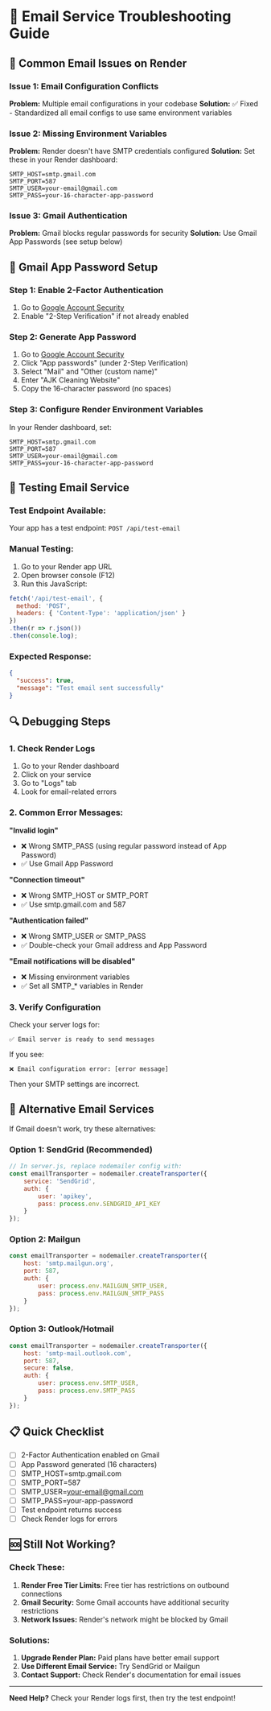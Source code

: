 # 📧 Email Service Troubleshooting Guide

## 🚨 **Common Email Issues on Render**

### **Issue 1: Email Configuration Conflicts**
**Problem:** Multiple email configurations in your codebase
**Solution:** ✅ Fixed - Standardized all email configs to use same environment variables

### **Issue 2: Missing Environment Variables**
**Problem:** Render doesn't have SMTP credentials configured
**Solution:** Set these in your Render dashboard:

```
SMTP_HOST=smtp.gmail.com
SMTP_PORT=587
SMTP_USER=your-email@gmail.com
SMTP_PASS=your-16-character-app-password
```

### **Issue 3: Gmail Authentication**
**Problem:** Gmail blocks regular passwords for security
**Solution:** Use Gmail App Passwords (see setup below)

## 🔧 **Gmail App Password Setup**

### **Step 1: Enable 2-Factor Authentication**
1. Go to [Google Account Security](https://myaccount.google.com/security)
2. Enable "2-Step Verification" if not already enabled

### **Step 2: Generate App Password**
1. Go to [Google Account Security](https://myaccount.google.com/security)
2. Click "App passwords" (under 2-Step Verification)
3. Select "Mail" and "Other (custom name)"
4. Enter "AJK Cleaning Website"
5. Copy the 16-character password (no spaces)

### **Step 3: Configure Render Environment Variables**
In your Render dashboard, set:
```
SMTP_HOST=smtp.gmail.com
SMTP_PORT=587
SMTP_USER=your-email@gmail.com
SMTP_PASS=your-16-character-app-password
```

## 🧪 **Testing Email Service**

### **Test Endpoint Available:**
Your app has a test endpoint: `POST /api/test-email`

### **Manual Testing:**
1. Go to your Render app URL
2. Open browser console (F12)
3. Run this JavaScript:
```javascript
fetch('/api/test-email', {
  method: 'POST',
  headers: { 'Content-Type': 'application/json' }
})
.then(r => r.json())
.then(console.log);
```

### **Expected Response:**
```json
{
  "success": true,
  "message": "Test email sent successfully"
}
```

## 🔍 **Debugging Steps**

### **1. Check Render Logs**
1. Go to your Render dashboard
2. Click on your service
3. Go to "Logs" tab
4. Look for email-related errors

### **2. Common Error Messages:**

**"Invalid login"**
- ❌ Wrong SMTP_PASS (using regular password instead of App Password)
- ✅ Use Gmail App Password

**"Connection timeout"**
- ❌ Wrong SMTP_HOST or SMTP_PORT
- ✅ Use smtp.gmail.com and 587

**"Authentication failed"**
- ❌ Wrong SMTP_USER or SMTP_PASS
- ✅ Double-check your Gmail address and App Password

**"Email notifications will be disabled"**
- ❌ Missing environment variables
- ✅ Set all SMTP_* variables in Render

### **3. Verify Configuration**
Check your server logs for:
```
✅ Email server is ready to send messages
```
If you see:
```
❌ Email configuration error: [error message]
```
Then your SMTP settings are incorrect.

## 🚀 **Alternative Email Services**

If Gmail doesn't work, try these alternatives:

### **Option 1: SendGrid (Recommended)**
```javascript
// In server.js, replace nodemailer config with:
const emailTransporter = nodemailer.createTransporter({
    service: 'SendGrid',
    auth: {
        user: 'apikey',
        pass: process.env.SENDGRID_API_KEY
    }
});
```

### **Option 2: Mailgun**
```javascript
const emailTransporter = nodemailer.createTransporter({
    host: 'smtp.mailgun.org',
    port: 587,
    auth: {
        user: process.env.MAILGUN_SMTP_USER,
        pass: process.env.MAILGUN_SMTP_PASS
    }
});
```

### **Option 3: Outlook/Hotmail**
```javascript
const emailTransporter = nodemailer.createTransporter({
    host: 'smtp-mail.outlook.com',
    port: 587,
    secure: false,
    auth: {
        user: process.env.SMTP_USER,
        pass: process.env.SMTP_PASS
    }
});
```

## 📋 **Quick Checklist**

- [ ] 2-Factor Authentication enabled on Gmail
- [ ] App Password generated (16 characters)
- [ ] SMTP_HOST=smtp.gmail.com
- [ ] SMTP_PORT=587
- [ ] SMTP_USER=your-email@gmail.com
- [ ] SMTP_PASS=your-app-password
- [ ] Test endpoint returns success
- [ ] Check Render logs for errors

## 🆘 **Still Not Working?**

### **Check These:**
1. **Render Free Tier Limits:** Free tier has restrictions on outbound connections
2. **Gmail Security:** Some Gmail accounts have additional security restrictions
3. **Network Issues:** Render's network might be blocked by Gmail

### **Solutions:**
1. **Upgrade Render Plan:** Paid plans have better email support
2. **Use Different Email Service:** Try SendGrid or Mailgun
3. **Contact Support:** Check Render's documentation for email issues

---

**Need Help?** Check your Render logs first, then try the test endpoint!
